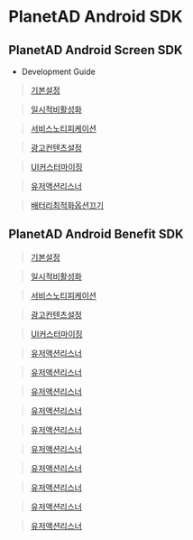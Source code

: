 # PlanetAD Android SDK 

## PlanetAD Android Screen SDK 
- Development Guide
> [기본설정](./PlanetAdScreenApp/doc/0.기본설정.md)

> [일시적비활성화](./PlanetAdScreenApp/doc/1.일시적비활성화.md)

> [서비스노티피케이션](./PlanetAdScreenApp/doc/2.서비스노티피케이션.md)

> [광고컨텐츠설정](./PlanetAdScreenApp/doc/3.광고컨텐츠설정.md)

> [UI커스터마이징](./PlanetAdScreenApp/doc/4.UI커스터마이징.md)

> [유저액션리스너](./PlanetAdScreenApp/doc/5.유저액션리스너.md)

> [배터리최적화옵션끄기](./PlanetAdScreenApp/doc/6.배터리최적화옵션끄기.md)




## PlanetAD Android Benefit SDK 

> [기본설정](./PlanetAdScreenApp/doc/0.기본설정.md)

> [일시적비활성화](./PlanetAdScreenApp/doc/1.Feed-기본설정.md)

> [서비스노티피케이션](./PlanetAdScreenApp/doc/2.Feed-고급설정.md)

> [광고컨텐츠설정](./PlanetAdScreenApp/doc/3.Native-기본설정.md)

> [UI커스터마이징](./PlanetAdScreenApp/doc/4.Native-고급설정.md)

> [유저액션리스너](./PlanetAdScreenApp/doc/5.POP-기본설정.md)

> [유저액션리스너](./PlanetAdScreenApp/doc/6.POP-고급설정.md)

> [유저액션리스너](./PlanetAdScreenApp/doc/7.POP-Customizing.md)

> [유저액션리스너](./PlanetAdScreenApp/doc/8.Interstital-기본설정)

> [유저액션리스너](./PlanetAdScreenApp/doc/9.Interstial-고급설정)

> [유저액션리스너](./PlanetAdScreenApp/doc/10.Interstial-Customizing)

> [유저액션리스너](./PlanetAdScreenApp/doc/11.Customizing.md)

> [유저액션리스너](./PlanetAdScreenApp/doc/11.Customizing.md)

> [유저액션리스너](./PlanetAdScreenApp/doc/12.WebAndroidSDK연동가이드.md)

> [유저액션리스너](./PlanetAdScreenApp/doc/13.광고노출과관련한콜백변화.md)

